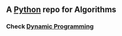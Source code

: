 ## A [Python](https://www.python.org/) repo for Algorithms
### Check [Dynamic Programming](https://github.com/theunderdogdev/algorithms/tree/dynamic-prog)